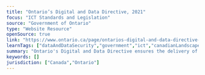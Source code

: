 ```yaml
---
title: "Ontario’s Digital and Data Directive, 2021"
focus: "ICT Standards and Legislation"
source: "Government of Ontario"
type: "Website Resource"
openSource: true
link: "https://www.ontario.ca/page/ontarios-digital-and-data-directive-2021"
learnTags: ["dataAndDataSecurity","government","ict","canadianLandscape","regulation"]
summary: "Ontario's Digital and Data Directive ensures the delivery of high-quality digital services and access to public government data, unless it is exempt for legal, privacy, security, confidentiality or commercially-sensitive reasons."
keywords: []
jurisdiction: ["Canada","Ontario"]
---
```

